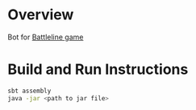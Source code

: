 # Overview

Bot for [Battleline game](https://bitbucket.org/patrick_viafore/boardgameaiengine/src)

# Build and Run Instructions

``` bash
sbt assembly
java -jar <path to jar file>
```
